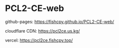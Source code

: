 # PCL2-CE-web

github-pages: https://fishcpy.github.io/PCL2-CE-web/

cloudflare CDN: https://pcl2ce.us.kg/

vercel: https://pcl2ce.fishcpy.top/